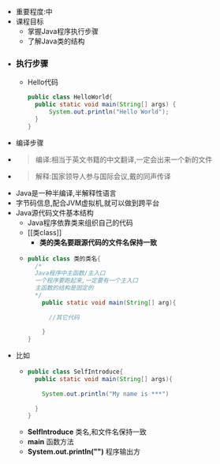 - 重要程度:中
- 课程目标
	- 掌握Java程序执行步骤
	- 了解Java类的结构
- ### 执行步骤
	- Hello代码
	  ```java
	  public class HelloWorld{
	  	public static void main(String[] args) {
	  		System.out.println("Hello World");
	  	}
	  }
	  ```
- 编译步骤
- > 编译:相当于英文书籍的中文翻译,一定会出来一个新的文件
- > 解释:国家领导人参与国际会议,戴的同声传译
- Java是一种半编译,半解释性语言
- 字节码信息,配合JVM虚拟机,就可以做到跨平台
- Java源代码文件基本结构
	- Java程序依靠类来组织自己的代码
	- [[类class]]
		- **类的类名要跟源代码的文件名保持一致**
	- ```java
	  public class 类的类名{
	    /*
	    Java程序中主函数/主入口
	    一个程序要跑起来,一定要有一个主入口
	    主函数的结构是固定的
	    */
	      public static void main(String[] arg){
	        
	        //其它代码
	        
	      }
	  }
	  ```
- 比如
	- ```java
	  public class SelfIntroduce{
	  	public static void main(String[] args){
	        
	      System.out.println("My name is ***")
	      
	  	}
	  }
	  ```
	- **SelfIntroduce** 类名,和文件名保持一致
	- **main** 函数方法
	- **System.out.println("")** 程序输出方